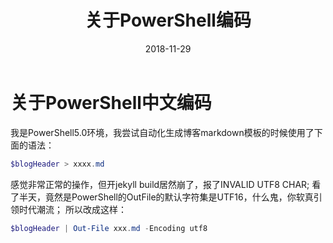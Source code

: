 ﻿---
layout: post
title: "关于PowerShell编码"
date: 2018-11-29
excerpt: "坑啊"
tags: ["PowerShell"]
comments: false
---
 
# 关于PowerShell中文编码

我是PowerShell5.0环境，我尝试自动化生成博客markdown模板的时候使用了下面的语法：
```PowerShell
$blogHeader > xxxx.md
```
感觉非常正常的操作，但开jekyll build居然崩了，报了INVALID UTF8 CHAR;
看了半天，竟然是PowerShell的OutFile的默认字符集是UTF16，什么鬼，你软真引领时代潮流；
所以改成这样：
```PowerShell
$blogHeader | Out-File xxx.md -Encoding utf8
```
